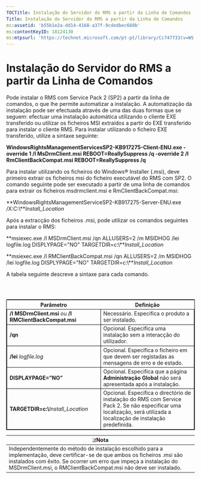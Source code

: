 ```yaml
---
TOCTitle: Instalação do Servidor do RMS a partir da Linha de Comandos
Title: Instalação do Servidor do RMS a partir da Linha de Comandos
ms:assetid: 'b55b1e2a-dd14-4168-a37f-9cdedbec660b'
ms:contentKeyID: 18124130
ms:mtpsurl: 'https://technet.microsoft.com/pt-pt/library/Cc747733(v=WS.10)'
---
```


Instalação do Servidor do RMS a partir da Linha de Comandos
===========================================================

Pode instalar o RMS com Service Pack 2 (SP2) a partir da linha de comandos, o que lhe permite automatizar a instalação. A automatização da instalação pode ser efectuada através de uma das duas formas que se seguem: efectuar uma instalação automática utilizando o cliente EXE transferido ou utilizar os ficheiros MSI extraídos a partir do EXE transferido para instalar o cliente RMS. Para instalar utilizando o ficheiro EXE transferido, utilize a sintaxe seguinte:

**WindowsRightsManagementServicesSP2-KB917275-Client-ENU.exe -override 1 /I MsDrmClient.msi REBOOT=ReallySuppress /q -override 2 /I RmClientBackCompat.msi REBOOT=ReallySuppress /q**

Para instalar utilizando os ficheiros do Windows® Installer (.msi), deve primeiro extrair os ficheiros msi do ficheiro executável do RMS com SP2. O comando seguinte pode ser executado a partir de uma linha de comandos para extrair os ficheiros msdrmclient.msi e RmClientBackCompat.msi:

**WindowsRightsManagementServiceSP2-KB917275-Server-ENU.exe /X:C:\\***Install\_Location*

Após a extracção dos ficheiros .msi, pode utilizar os comandos seguintes para instalar o RMS:

**msiexec.exe /I MSDrmClient.msi /qn ALLUSERS=2 /m MSIDHOG /lei logfile.log DISPLYPAGE="NO" TARGETDIR=c:\\***Install\_Location*

**msiexec.exe /I RMClientBackCompat.msi /qn ALLUSERS=2 /m MSIDHOG /lei logfile.log DISPLYPAGE="NO" TARGETDIR=c:\\***Install\_Location*

A tabela seguinte descreve a sintaxe para cada comando.

###  

 
<table style="border:1px solid black;">
<colgroup>
<col width="50%" />
<col width="50%" />
</colgroup>
<thead>
<tr class="header">
<th>Parâmetro</th>
<th>Definição</th>
</tr>
</thead>
<tbody>
<tr class="odd">
<td style="border:1px solid black;"><strong>/I MSDrmClient.msi</strong> ou <strong>/I RMClientBackCompat.msi</strong></td>
<td style="border:1px solid black;">Necessário. Especifica o produto a ser instalado.</td>
</tr>
<tr class="even">
<td style="border:1px solid black;"><strong>/qn</strong></td>
<td style="border:1px solid black;">Opcional. Especifica uma instalação sem a interacção do utilizador.</td>
</tr>
<tr class="odd">
<td style="border:1px solid black;"><strong>/lei</strong> <em>logfile.log</em></td>
<td style="border:1px solid black;">Opcional. Especifica o ficheiro em que devem ser registadas as mensagens de erro e de estado.</td>
</tr>
<tr class="even">
<td style="border:1px solid black;"><strong>DISPLAYPAGE=”NO”</strong></td>
<td style="border:1px solid black;">Opcional. Especifica que a página <strong>Administração Global</strong> não será apresentada após a instalação.</td>
</tr>
<tr class="odd">
<td style="border:1px solid black;"><strong>TARGETDIR=c:\</strong><em>Install_Location</em></td>
<td style="border:1px solid black;">Opcional. Especifica o directório de instalação do RMS com Service Pack 2. Se não especificar uma localização, será utilizada a localização de instalação predefinida.</td>
</tr>
</tbody>
</table>
  
| ![](/security-updates/images/Cc747733.note(WS.10).gif)Nota                                                                                                                                                                                                 |  
|-----------------------------------------------------------------------------------------------------------------------------------------------------------------------------------------------------------------------------------------------------------------------|  
| Independentemente do método de instalação escolhido para a implementação, deve certificar-se de que ambos os ficheiros .msi são instalados com êxito. Se ocorrer um erro que impeça a instalação do MSDrmClient.msi, o RMClientBackCompat.msi não deve ser instalado. |
